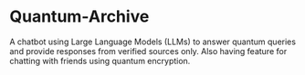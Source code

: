 # Quantum-Archive
A chatbot using Large Language Models (LLMs) to answer quantum queries and provide responses from verified sources only. Also having feature for chatting with friends using quantum encryption.
